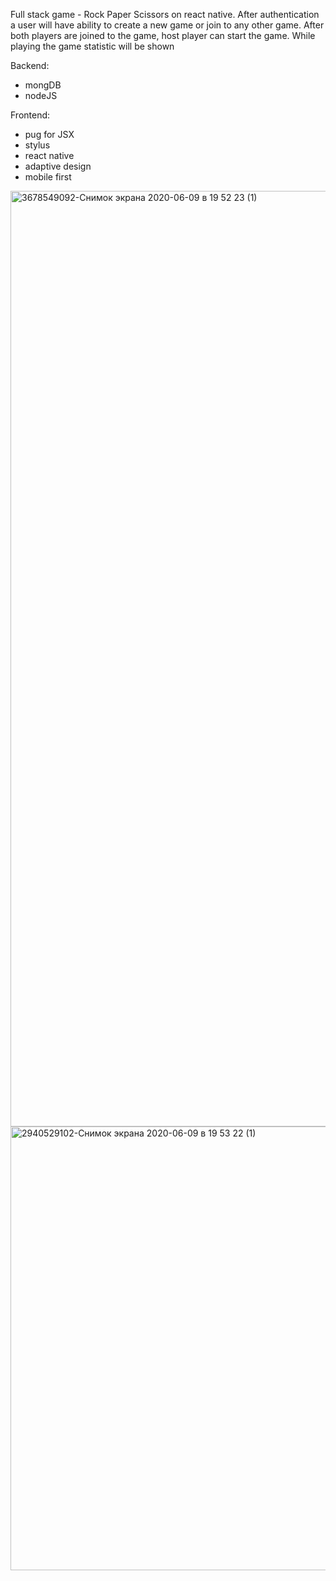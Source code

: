 Full stack game - Rock Paper Scissors on react native. After authentication a user will have ability to create a new game or join to any other game. After both players are joined to the game, host player can start the game. While playing the game statistic will be shown

Backend:
- mongDB
- nodeJS

Frontend:
- pug for JSX
- stylus
- react native
- adaptive design
- mobile first

<img width="1497" alt="3678549092-Снимок экрана 2020-06-09 в 19 52 23 (1)" src="https://user-images.githubusercontent.com/8665687/154733379-bbc6a635-4cdd-4547-a82b-221dc065d9de.png">
<img width="710" alt="2940529102-Снимок экрана 2020-06-09 в 19 53 22 (1)" src="https://user-images.githubusercontent.com/8665687/154733394-94a2ec4c-9867-4f2e-909b-dcac2a6fdd5a.png">
